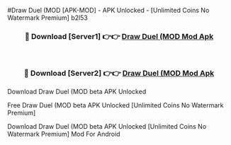 #Draw Duel (MOD [APK-MOD] - APK Unlocked - [Unlimited Coins No Watermark Premium] b2l53



<div align="center">

<h3>🔴 Download [Server1] 👉👉 <a href="https://momento.my/?title=Draw_Duel_(MOD">Draw Duel (MOD Mod Apk</a></h3><br>

<h3>🔴 Download [Server2] 👉👉 <a href="https://momento.my/?title=Draw_Duel_(MOD">Draw Duel (MOD Mod Apk</a></h3>
</div>



Download Draw Duel (MOD beta APK Unlocked

Free Draw Duel (MOD beta APK Unlocked [Unlimited Coins No Watermark Premium]

Download Draw Duel (MOD beta APK Unlocked [Unlimited Coins No Watermark Premium] Mod For Android
